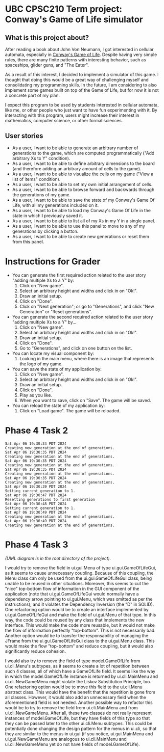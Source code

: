 # UBC CPSC210 Term project: Conway's Game of Life simulator

## What is this project about?
After reading a book about John Von Neumann, I got interested in cellular automata, especially in
[Conway's Game of Life](https://en.wikipedia.org/wiki/Conway%27s_Game_of_Life). Despite having very simple rules, there
are many finite patterns with interesting behavior, such as spaceships, glider guns, and "The Eater".

As a result of this interest, I decided to implement a simulator of this game. I thought that doing this would be a
great way of challenging myself and consolidating my programming skills. In the future, I am considering to also
implement some games built on top of the Game of Life, but for now it is not a concrete part of my plan.

I expect this program to be used by students interested in cellular automata, like me, or other people who just want to
have fun experimenting with it. By interacting with this program, users might increase their interest in mathematics,
computer science, or other formal sciences.

## User stories
- As a user, I want to be able to generate an arbitrary number of generations to the game, which are computed 
programmatically ("Add arbitrary Xs to Y" condition).
- As a user, I want to be able to define arbitrary dimensions to the board (and therefore adding an 
arbitrary amount of cells to the game).
- As a user, I want to be able to visualize the cells on my game ("View a list of items" condition).
- As a user, I want to be able to set my own initial arrangement of cells.
- As a user, I want to be able to browse forward and backwards through the generations of my game.
- As a user, I want to be able to save the state of my Conway's Game Of Life, with all my generations included on it.
- As a user, I want to be able to load my Conway's Game Of Life in the state in which I previously saved it.
- As a user, I want to be able to list all of my Xs in my Y in a single panel.
- As a user, I want to be able to use this panel to move to any of my generations by clicking a button.
- As a user, I want to be able to create new generations or reset them from this panel. 

# Instructions for Grader
- You can generate the first required action related to the user story "adding multiple Xs to a Y" by:
  1. Click on "New game".
  2. Select an arbitrary height and widths and click in on "Ok!".
  3. Draw an initial setup.
  4. Click on "Done".
  5. Click on "Next generation"; or go to "Generations", and click "New Generation" or "Reset generations".
- You can generate the second required action related to the user story "adding multiple Xs to a Y" by...
  1. Click on "New game".
  2. Select an arbitrary height and widths and click in on "Ok!".
  3. Draw an initial setup.
  4. Click on "Done".
  5. Go to "Generations", and click on one button on the list.
- You can locate my visual component by:
  1. Looking in the main menu, where there is an image that represents the logo of my game.
- You can save the state of my application by:
  1. Click on "New game".
  2. Select an arbitrary height and widths and click in on "Ok!".
  3. Draw an initial setup.
  4. Click on "Done".
  5. Play as you like.
  6. When you want to save, click on "Save". The game will be saved.
- You can reload the state of my application by:
  1. Click on "Load game". The game will be reloaded.

# Phase 4 Task 2
```
Sat Apr 06 19:30:34 PDT 2024
Creating new generation at the end of generations.
Sat Apr 06 19:30:35 PDT 2024
Creating new generation at the end of generations.
Sat Apr 06 19:30:35 PDT 2024
Creating new generation at the end of generations.
Sat Apr 06 19:30:35 PDT 2024
Creating new generation at the end of generations.
Sat Apr 06 19:30:35 PDT 2024
Creating new generation at the end of generations.
Sat Apr 06 19:30:39 PDT 2024
Setting current generation to 1.
Sat Apr 06 19:30:47 PDT 2024
Resetting generations to first generation
Sat Apr 06 19:30:48 PDT 2024
Setting current generation to 1.
Sat Apr 06 19:30:49 PDT 2024
Creating new generation at the end of generations.
Sat Apr 06 19:30:49 PDT 2024
Creating new generation at the end of generations.
```

# Phase 4 Task 3
_(UML diagram is in the root directory of the project)._

I would try to remove the field in ui.gui.Menu of type ui.gui.GameOfLifeGui, as it seems to cause unnecessary coupling. Because of this coupling, the Menu class can only be used from the ui.gui.GameOfLifeGui class, being unable to be reused in other situations. Moreover, this seems to cut the "nice" top-bottom flow of information in the GUI component of the application (note that ui.gui.GameOfLifeGui would normally have a dependency arrow pointing to ui.gui.Menu, which was omitted as per the instructions), and it violates the Dependency Inversion (the "D" in SOLID). One refactoring option would be to create an interface implemented by ui.gui.GameOfLifeGui and make the field of ui.gui.Menu of that type. In this way, the code could be reused by any class that implements the new interface. This would make the code more reusable, but it would not make the flow of information perfectly "top-bottom". This is not necessarily bad. Another option would be to transfer the responsability of managing the JFrame from the ui.gui.GameOfLifeGui class to the ui.gui.Menu class. This would make the flow "top-bottom" and reduce coupling, but it would also significantly reduce cohesion.

I would also try to remove the field of type model.GameOfLife from ui.cli.Menu's subtypes, as it seems to create a lot of repetition between such 4 classes, all of which have a GameOfLife field. It seems like the way in which the model.GameOfLife instance is returned by ui.cli.MainMenu and ui.cli.NewGameMenu might violate the Liskov Substitution Principle, too. One refactoring option would be to move this field to the ui.cli.Menu abstract class. This would have the benefit that the repetition is gone from all classes. However, it would also add an unnecessary field when the aforementioned field is not needed. Another possible way to refactor this would be to try to remove the field from ui.cli.MainMenu and from ui.cli.NewGameMenu. After all, these two classes do not really represent instances of model.GameOfLife, but they have fields of this type so that they can be passed later to the other ui.cli.Menu subtypes. This could be potentially done changing the design pattern for the menus in ui.cli, so that they are similar to the menus in ui.gui (if you notice, ui.gui.MainMenu and ui.gui.NewGameMenu are analogous to ui.cli.MainMenu and ui.cli.NewGameMenu yet do not have fields of model.GameOfLife).
